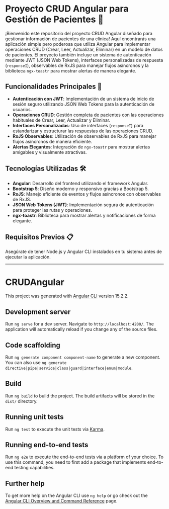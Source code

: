 # Proyecto CRUD Angular para Gestión de Pacientes 🏥

¡Bienvenido este repositorio del proyecto CRUD Angular diseñado para gestionar información de pacientes de una clínica! Aquí encontrarás una aplicación simple pero poderosa que utiliza Angular para implementar operaciones CRUD (Crear, Leer, Actualizar, Eliminar) en un modelo de datos de pacientes. El proyecto también incluye un sistema de autenticación mediante JWT (JSON Web Tokens), interfaces personalizadas de respuesta (`responseI`), observables de RxJS para manejar flujos asíncronos y la biblioteca `ngx-toastr` para mostrar alertas de manera elegante.

## Funcionalidades Principales 🚀

- **Autenticación con JWT**: Implementación de un sistema de inicio de sesión seguro utilizando JSON Web Tokens para la autenticación de usuarios.
- **Operaciones CRUD**: Gestión completa de pacientes con las operaciones habituales de Crear, Leer, Actualizar y Eliminar.
- **Interfaces Personalizadas**: Uso de interfaces (`responseI`) para estandarizar y estructurar las respuestas de las operaciones CRUD.
- **RxJS Observables**: Utilización de observables de RxJS para manejar flujos asíncronos de manera eficiente.
- **Alertas Elegantes**: Integración de `ngx-toastr` para mostrar alertas amigables y visualmente atractivas.

## Tecnologías Utilizadas 🛠️

- **Angular**: Desarrollo del frontend utilizando el framework Angular.
- **Bootstrap 5**: Diseño moderno y responsivo gracias a Bootstrap 5.
- **RxJS**: Manejo eficiente de eventos y flujos asíncronos con observables de RxJS.
- **JSON Web Tokens (JWT)**: Implementación segura de autenticación para proteger las rutas y operaciones.
- **ngx-toastr**: Biblioteca para mostrar alertas y notificaciones de forma elegante.

## Requisitos Previos 📋

Asegúrate de tener Node.js y Angular CLI instalados en tu sistema antes de ejecutar la aplicación.


<hr widht="50%">

# CRUDAngular

This project was generated with [Angular CLI](https://github.com/angular/angular-cli) version 15.2.2.

## Development server

Run `ng serve` for a dev server. Navigate to `http://localhost:4200/`. The application will automatically reload if you change any of the source files.

## Code scaffolding

Run `ng generate component component-name` to generate a new component. You can also use `ng generate directive|pipe|service|class|guard|interface|enum|module`.

## Build

Run `ng build` to build the project. The build artifacts will be stored in the `dist/` directory.

## Running unit tests

Run `ng test` to execute the unit tests via [Karma](https://karma-runner.github.io).

## Running end-to-end tests

Run `ng e2e` to execute the end-to-end tests via a platform of your choice. To use this command, you need to first add a package that implements end-to-end testing capabilities.

## Further help

To get more help on the Angular CLI use `ng help` or go check out the [Angular CLI Overview and Command Reference](https://angular.io/cli) page.
